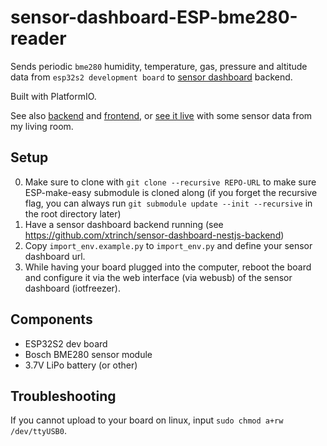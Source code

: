 # sensor-dashboard-ESP-bme280-reader

Sends periodic `bme280` humidity, temperature, gas, pressure and altitude data from `esp32s2 development board` to [sensor dashboard](http://iotfreezer.com) backend.

Built with PlatformIO.

See also [backend](https://github.com/xtrinch/sensor-dashboard-nestjs-backend) and [frontend](https://github.com/xtrinch/sensor-dashboard-react-frontend), or [see it live](http://iotfreezer.com/) with some sensor data from my living room.

## Setup

0. Make sure to clone with `git clone --recursive REPO-URL` to make sure ESP-make-easy submodule is cloned along (if you forget the recursive flag, you can always run `git submodule update --init --recursive` in the root directory later)
1. Have a sensor dashboard backend running (see https://github.com/xtrinch/sensor-dashboard-nestjs-backend)
2. Copy `import_env.example.py` to `import_env.py` and define your sensor dashboard url.
3. While having your board plugged into the computer, reboot the board and configure it via the web interface (via webusb) of the sensor dashboard (iotfreezer).

## Components
- ESP32S2 dev board
- Bosch BME280 sensor module
- 3.7V LiPo battery (or other)

## Troubleshooting

If you cannot upload to your board on linux, input `sudo chmod a+rw /dev/ttyUSB0`.